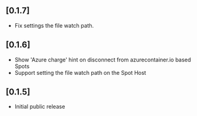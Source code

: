 ## [0.1.7]
- Fix settings the file watch path.

## [0.1.6]
- Show 'Azure charge' hint on disconnect from azurecontainer.io based Spots
- Support setting the file watch path on the Spot Host

## [0.1.5]
- Initial public release
